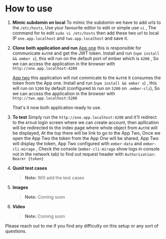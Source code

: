 # How to use
1. **Mimic subdomin on local**
			To mimic the subdomin we have to add urls to the `/etc/hosts`, Use your favourite editor to edit or simple use `vi` , The command for to edit `sudo vi /etc/hosts` then add these two url to local IP `one.app.localhost` and `two.app.localhost` and save it. 

2. **Clone both application and run**
			[App one](https://github.com/rathishvbr/app-one) this is responsible for communicate `Auth0` and get the JWT token. Install and run (`npm install && ember s`), this will run on the default port of ember which is `4200` , So we can access the application in the browser with `http://one.app.localhost:4200` 
			
	[App two](https://github.com/rathishvbr/app-two) this application will not commicate to the `Auth0` it consumes the token from the App one.  Install and run (`npm install && ember s`)  , this will run on `5200` by default (configured to run on `5200` on `.ember-cli`), So we can access the application in the browser with `http://two.app.localhost:5200` 

	That's it now both application ready to use.

3. **To test**
			Simply run the `http://one.app.localhost:4200` and it'll redirect to the `Athu0` login screen where we can create account, then apllication will be redirected to the index page where whole object from `Auth0` will be displayed, At the top there will be link to go to the App Two, Once we open the App Two the token from the App One will be shared, App Two will display the token, App Two configured with `ember-data` and `ember-cli-mirage` , Check the console (`ember-cli-mirage` show logs in console not in the network tab) to find out request header with `Authorization: Bearer {token}` 

4. **Qunit test cases**
	> **Note:** Will add the test cases

5. **Images**
	> **Note:** Coming soon

6. **Video**
	> **Note:** Coming soon

Please reach out to me if you find any difficulty on this setup or any sort of questions.